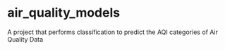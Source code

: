# air_quality_models
A project that performs classification to predict the AQI categories of Air Quality Data
